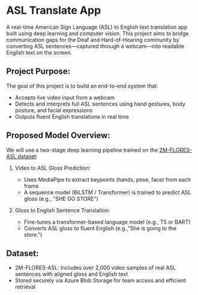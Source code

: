 # ASL Translate App

A real-time American Sign Language (ASL) to English text translation app built using deep learning and computer vision. This project aims to bridge communication gaps for the Deaf and Hard-of-Hearing community by converting ASL sentences—captured through a webcam—into readable English text on the screen.

## Project Purpose:

The goal of this project is to build an end-to-end system that:
- Accepts live video input from a webcam
- Detects and interprets full ASL sentences using hand gestures, body posture, and facial expressions
- Outputs fluent English translations in real time

## Proposed Model Overview:

We will use a two-stage deep learning pipeline trained on the [2M-FLORES-ASL dataset](https://huggingface.co/datasets/facebook/2M-Flores-ASL):

1. Video to ASL Gloss Prediction:  
   - Uses MediaPipe to extract keypoints (hands, pose, face) from each frame  
   - A sequence model (BiLSTM / Transformer) is trained to predict ASL gloss (e.g., "SHE GO STORE")

2. Gloss to English Sentence Translation:
   - Fine-tunes a transformer-based language model (e.g., T5 or BART)  
   - Converts ASL gloss to fluent English (e.g.,"She is going to the store.")

## Dataset:

- 2M-FLORES-ASL: Includes over 2,000 video samples of real ASL sentences with aligned gloss and English text
- Stored securely via Azure Blob Storage for team access and efficient retrieval
